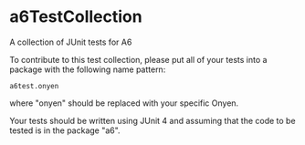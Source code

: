 # a6TestCollection
A collection of JUnit tests for A6

To contribute to this test collection, please put all of your tests into a package with the following name pattern:
```
a6test.onyen
```

where "onyen" should be replaced with your specific Onyen. 

Your tests should be written using JUnit 4 and assuming that the code to be tested is in the package "a6".


